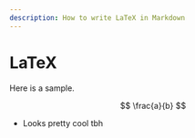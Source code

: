 ```yaml
---
description: How to write LaTeX in Markdown
---
```


# LaTeX

Here is a sample.



$$
\frac{a}{b}
$$

* Looks pretty cool tbh


